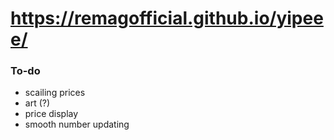 # https://remagofficial.github.io/yipeee/


### To-do
- scailing prices
- art (?)
- price display
- smooth number updating
